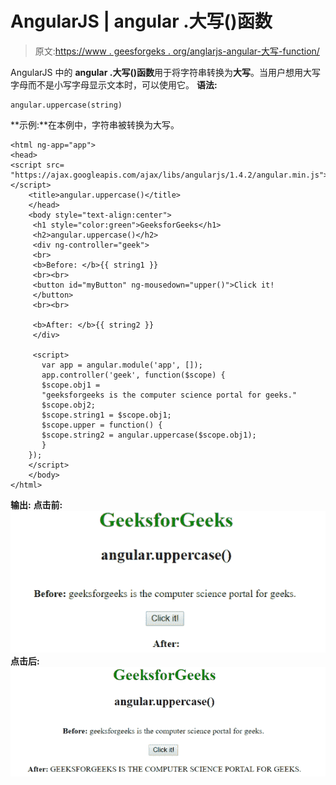 # AngularJS | angular .大写()函数

> 原文:[https://www . geesforgeks . org/anglarjs-angular-大写-function/](https://www.geeksforgeeks.org/angularjs-angular-uppercase-function/)

AngularJS 中的 **angular .大写()函数**用于将字符串转换为**大写**。当用户想用大写字母而不是小写字母显示文本时，可以使用它。
**语法:**

```
angular.uppercase(string)
```

**示例:**在本例中，字符串被转换为大写。

```
<html ng-app="app">
<head>
<script src=
"https://ajax.googleapis.com/ajax/libs/angularjs/1.4.2/angular.min.js">
</script>
    <title>angular.uppercase()</title>
    </head>
    <body style="text-align:center">
     <h1 style="color:green">GeeksforGeeks</h1>
     <h2>angular.uppercase()</h2>
     <div ng-controller="geek">
     <br>
     <b>Before: </b>{{ string1 }}
     <br><br>
     <button id="myButton" ng-mousedown="upper()">Click it!
     </button>
     <br><br>

     <b>After: </b>{{ string2 }}
     </div>

     <script>
       var app = angular.module('app', []);
       app.controller('geek', function($scope) {
       $scope.obj1 = 
       "geeksforgeeks is the computer science portal for geeks."
       $scope.obj2;
       $scope.string1 = $scope.obj1;
       $scope.upper = function() {
       $scope.string2 = angular.uppercase($scope.obj1);
       }
    });
    </script>
    </body>
</html>
```

**输出:**
**点击前:**
![upper](img/55cfeae211c21067f49838ce8acb9358.png)
**点击后:**
![upper](img/7d9015de75a37f6b9cee2ba0f19efb60.png)